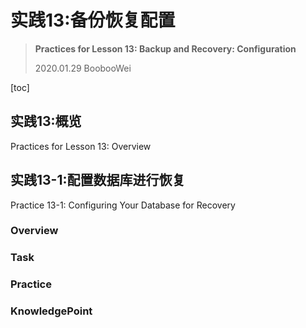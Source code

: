 # 实践13:备份恢复配置

> **Practices for Lesson 13: Backup and Recovery: Configuration**
>
> 2020.01.29 BoobooWei

[toc]

## 实践13:概览

Practices for Lesson 13: Overview

## 实践13-1:配置数据库进行恢复

Practice 13-1: Configuring Your Database for Recovery

### Overview

### Task

### Practice

### KnowledgePoint